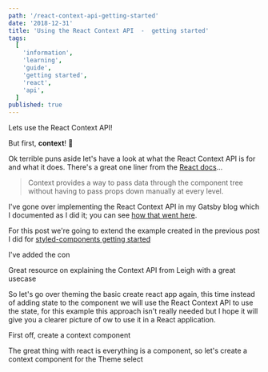 ```yaml
---
path: '/react-context-api-getting-started'
date: '2018-12-31'
title: 'Using the React Context API  -  getting started'
tags:
  [
    'information',
    'learning',
    'guide',
    'getting started',
    'react',
    'api',
  ]
published: true
---
```


Lets use the React Context API!

But first, **context**! 🤣

Ok terrible puns aside let's have a look at what the React Context API
is for and what it does. There's a great one liner from the [React
docs]...

> Context provides a way to pass data through the component tree
> without having to pass props down manually at every level.

I've gone over implementing the React Context API in my Gatsby blog
which I documented as I did it; you can see [how that went here].

For this post we're going to extend the example created in the
previous post I did for [styled-components getting started]

I've added the con

Great resource on explaining the Context API from Leigh with a great
usecase

So let's go over theming the basic create react app again, this time
instead of adding state to the component we will use the React Context
API to use the state, for this example this approach isn't really
needed but I hope it will give you a clearer picture of ow to use it
in a React application.

First off, create a context component

The great thing with react is everything is a component, so let's
create a context component for the Theme select

<!-- Links -->

[how that went here]:
  https://blog.scottspence.me/react-context-api-with-gatsby
[styled-components getting started]:
  https://blog.scottspence.me/styled-components-getting-started
[example]: https://codesandbox.io/s/7wwr706nz0
[react docs]: https://reactjs.org/docs/context.html
